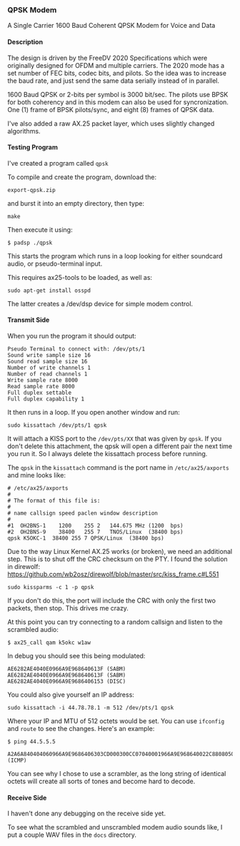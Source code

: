 ### QPSK Modem
A Single Carrier 1600 Baud Coherent QPSK Modem for Voice and Data

#### Description
The design is driven by the FreeDV 2020 Specifications which were originally designed for OFDM and multiple carriers. The 2020 mode has a set number of FEC bits, codec bits, and pilots. So the idea was to increase the baud rate, and just send the same data serially instead of in parallel.

1600 Baud QPSK or 2-bits per symbol is 3000 bit/sec. The pilots use BPSK for both coherency and in this modem can also be used for syncronization. One (1) frame of BPSK pilots/sync, and eight (8) frames of QPSK data.

I've also added a raw AX.25 packet layer, which uses slightly changed algorithms.

#### Testing Program
I've created a program called ```qpsk```

To compile and create the program, download the:
```
export-qpsk.zip
```
and burst it into an empty directory, then type:
```
make
```
Then execute it using:
```
$ padsp ./qpsk
```
This starts the program which runs in a loop looking for either soundcard audio, or pseudo-terminal input.

This requires ax25-tools to be loaded, as well as:
```
sudo apt-get install osspd
```
The latter creates a /dev/dsp device for simple modem control.
#### Transmit Side
When you run the program it should output:
```
Pseudo Terminal to connect with: /dev/pts/1
Sound write sample size 16
Sound read sample size 16
Number of write channels 1
Number of read channels 1
Write sample rate 8000
Read sample rate 8000
Full duplex settable
Full duplex capability 1
```
It then runs in a loop. If you open another window and run:
```
sudo kissattach /dev/pts/1 qpsk
```
It will attach a KISS port to the ```/dev/pts/XX``` that was given by ```qpsk```. If you don't delete this attachment, the qpsk will open a different pair the next time you run it. So I always delete the kissattach process before running.

The ```qpsk``` in the ```kissattach``` command is the port name in ```/etc/ax25/axports``` and mine looks like:
```
# /etc/ax25/axports
#
# The format of this file is:
#
# name callsign speed paclen window description
#
#1	OH2BNS-1	1200	255	2	144.675 MHz (1200  bps)
#2	OH2BNS-9	38400	255	7	TNOS/Linux  (38400 bps)
qpsk K5OKC-1  38400 255 7 QPSK/Linux  (38400 bps)
```
Due to the way Linux Kernel AX.25 works (or broken), we need an additional step. This is to shut off the CRC checksum on the PTY. I found the solution in direwolf: https://github.com/wb2osz/direwolf/blob/master/src/kiss_frame.c#L551
```
sudo kissparms -c 1 -p qpsk
```
If you don't do this, the port will include the CRC with only the first two packets, then stop. This drives me crazy.

At this point you can try connecting to a random callsign and listen to the scrambled audio:
```
$ ax25_call qam k5okc w1aw
```
In debug you should see this being modulated:
```
AE6282AE4040E0966A9E968640613F (SABM)
AE6282AE4040E0966A9E968640613F (SABM)
AE6282AE4040E0966A9E9686406153 (DISC)
```
You could also give yourself an IP address:
```
sudo kissattach -i 44.78.78.1 -m 512 /dev/pts/1 qpsk
```
Where your IP and MTU of 512 octets would be set. You can use ```ifconfig``` and ```route``` to see the changes. Here's an example:
```
$ ping 44.5.5.5

A2A6A840404060966A9E9686406303CD000300CC07040001966A9E968640022C880805000000000000002C050505 (ICMP)
```
You can see why I chose to use a scrambler, as the long string of identical octets will create all sorts of tones and become hard to decode.

#### Receive Side
I haven't done any debugging on the receive side yet.

To see what the scrambled and unscrambled modem audio sounds like, I put a couple WAV files in the ```docs``` directory.

